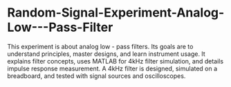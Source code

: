 # Random-Signal-Experiment-Analog-Low---Pass-Filter
This experiment is about analog low - pass filters. Its goals are to understand principles, master designs, and learn instrument usage. It explains filter concepts, uses MATLAB for 4kHz filter simulation, and details impulse response measurement. A 4kHz filter is designed, simulated on a breadboard, and tested with signal sources and oscilloscopes.
